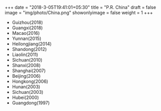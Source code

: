 +++
date = "2018-3-05T19:41:01+05:30"
title = "P.R. China"
draft = false
image = "img/photo/China.png"
showonlyimage = false
weight = 1
+++
* Guizhou(2018)
* Guangxi(2018)
* Macao(2016)
* Yunnan(2015)
* Heilongjiang(2014)
* Shandong(2012)
* Liaolin(2011)
* Sichuan(2010)
* Shanxi(2008)
* Shanghai(2007)
* Beijing(2006)
* Hongkong(2006)
* Hunan(2003)
* Sichuan(2003)
* Hubei(2000)
* Guangdong(1997)
<!--more-->
